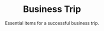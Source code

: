 ---
layout: list
title: "Business Trip"
permalink: "/business-trip-packing-and-essentials/"
categories: [Work, Travel]

emoji: "💼"
subtitle: "Essential items for a successful business trip."
description: "Never forget anything important for your business trip with our comprehensive packing checklist. From professional attire to essential electronics and travel documents, this guide ensures you're fully prepared for meetings, presentations, and networking opportunities."

items:
    - name: Professional Attire
      items:
        - 'Blazer or suit jacket'
        - 'Business casual outfits'
        - 'Dress shirts/blouses'
        - 'Dress shoes'
        - 'Formal shoes'
        - 'Iron or steamer'
        - 'Professional accessories'
        - 'Suit or formal dress'
        - 'Ties or scarves'
    - name: Electronics
      items:
        - 'Business cards'
        - 'Chargers and adapters'
        - 'External hard drive'
        - 'Headphones'
        - 'Laptop'
        - 'Laptop stand'
        - 'Mobile hotspot'
        - 'Mouse'
        - 'Notebook'
        - 'Pen and highlighter'
        - 'Phone'
        - 'Portable charger'
        - 'Presentation clicker'
        - 'Tablet'
        - 'Universal power adapter'
    - name: Travel Documents
      items:
        - 'Boarding passes'
        - 'Business itinerary'
        - 'Company credit card'
        - 'Conference tickets'
        - 'Hotel confirmation'
        - 'Meeting notes'
        - 'Passport/ID'
        - 'Travel insurance'
        - 'Visa (if required)'
    - name: Personal Care
      items:
        - 'Deodorant'
        - 'Facial wipes'
        - 'Hair products'
        - 'Makeup'
        - 'Medications'
        - 'Mouthwash'
        - 'Razor'
        - 'Shaving cream'
        - 'Toothbrush'
        - 'Toothpaste'
    - name: Comfort & Health
      items:
        - 'Earplugs'
        - 'Eye mask'
        - 'Hand sanitizer'
        - 'Neck pillow'
        - 'Sleeping pills (if needed)'
        - 'Travel blanket'
        - 'Vitamins'
        - 'Water bottle'
    - name: Organization
      items:
        - 'Briefcase or laptop bag'
        - 'Document folder'
        - 'Expense receipts envelope'
        - 'Luggage tags'
        - 'Packing cubes'
        - 'Travel wallet'
        - 'Ziploc bags'
--- 